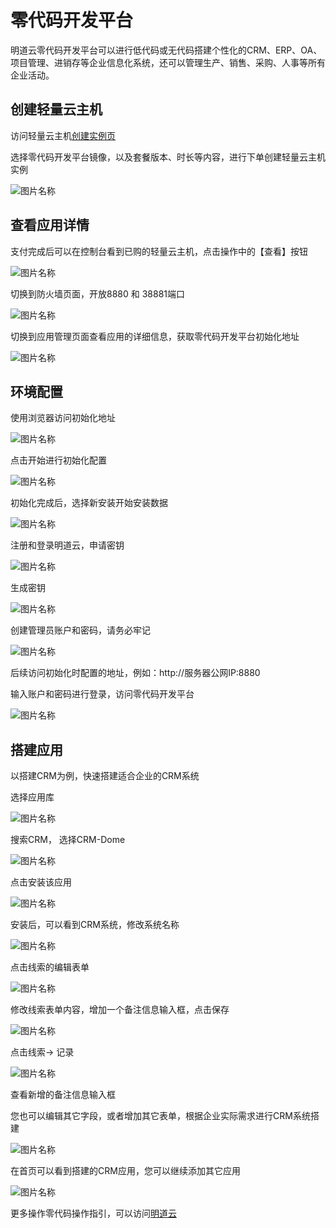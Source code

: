 # 零代码开发平台

明道云零代码开发平台可以进行低代码或无代码搭建个性化的CRM、ERP、OA、项目管理、进销存等企业信息化系统，还可以管理生产、销售、采购、人事等所有企业活动。


## 创建轻量云主机

访问轻量云主机[创建实例页](https://lavm-console.jdcloud.com/lavm/create)

选择零代码开发平台镜像，以及套餐版本、时长等内容，进行下单创建轻量云主机实例


![图片名称](https://img1.jcloudcs.com/cn/image/iavm/%E5%9B%BE%E7%89%876/mingdao11.png)


## 查看应用详情

支付完成后可以在控制台看到已购的轻量云主机，点击操作中的【查看】按钮

![图片名称](https://img1.jcloudcs.com/cn/image/iavm/%E5%9B%BE%E7%89%876/mingdao15.png)


切换到防火墙页面，开放8880 和 38881端口

![图片名称](https://img1.jcloudcs.com/cn/image/iavm/%E5%9B%BE%E7%89%876/mingdao1.png)


切换到应用管理页面查看应用的详细信息，获取零代码开发平台初始化地址

![图片名称](https://img1.jcloudcs.com/cn/image/iavm/%E5%9B%BE%E7%89%876/mingdao2.png)





## 环境配置

使用浏览器访问初始化地址

![图片名称](https://img1.jcloudcs.com/cn/image/iavm/%E5%9B%BE%E7%89%876/mingdao12.png)


点击开始进行初始化配置

![图片名称](https://img1.jcloudcs.com/cn/image/iavm/%E5%9B%BE%E7%89%876/mingdao4.png)


初始化完成后，选择新安装开始安装数据 

![图片名称](https://img1.jcloudcs.com/cn/image/iavm/%E5%9B%BE%E7%89%876/mingdao5.png)


注册和登录明道云，申请密钥

![图片名称](https://img1.jcloudcs.com/cn/image/iavm/%E5%9B%BE%E7%89%876/mingdao6.png)

生成密钥

![图片名称](https://img1.jcloudcs.com/cn/image/iavm/%E5%9B%BE%E7%89%876/mingdao7.png)

创建管理员账户和密码，请务必牢记

![图片名称](https://img1.jcloudcs.com/cn/image/iavm/%E5%9B%BE%E7%89%876/mingdao8.png)


后续访问初始化时配置的地址，例如：http://服务器公网IP:8880

输入账户和密码进行登录，访问零代码开发平台


![图片名称](https://img1.jcloudcs.com/cn/image/iavm/%E5%9B%BE%E7%89%876/mingdao10.png)



## 搭建应用

以搭建CRM为例，快速搭建适合企业的CRM系统

选择应用库


![图片名称](https://img1.jcloudcs.com/cn/image/iavm/%E5%9B%BE%E7%89%876/mingdao20.png)


搜索CRM， 选择CRM-Dome 

![图片名称](https://img1.jcloudcs.com/cn/image/iavm/%E5%9B%BE%E7%89%876/mingdao21.png)

点击安装该应用

![图片名称](https://img1.jcloudcs.com/cn/image/iavm/%E5%9B%BE%E7%89%876/mingdao22.png)


安装后，可以看到CRM系统，修改系统名称

![图片名称](https://img1.jcloudcs.com/cn/image/iavm/%E5%9B%BE%E7%89%876/mingdao23.png)


点击线索的编辑表单

![图片名称](https://img1.jcloudcs.com/cn/image/iavm/%E5%9B%BE%E7%89%876/mingdao24.png)

修改线索表单内容，增加一个备注信息输入框，点击保存

![图片名称](https://img1.jcloudcs.com/cn/image/iavm/%E5%9B%BE%E7%89%876/mingdao25.png)

点击线索-> 记录

![图片名称](https://img1.jcloudcs.com/cn/image/iavm/%E5%9B%BE%E7%89%876/mingdao26.png)

查看新增的备注信息输入框

您也可以编辑其它字段，或者增加其它表单，根据企业实际需求进行CRM系统搭建

![图片名称](https://img1.jcloudcs.com/cn/image/iavm/%E5%9B%BE%E7%89%876/mingdao27.png)

在首页可以看到搭建的CRM应用，您可以继续添加其它应用

![图片名称](https://img1.jcloudcs.com/cn/image/iavm/%E5%9B%BE%E7%89%876/mingdao28.png)



更多操作零代码操作指引，可以访问[明道云](https://help.mingdao.com/zh/)    















